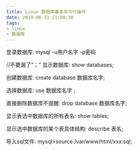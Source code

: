 ```yaml
---
title: Linux 数据库基本命令行操作
date: 2019-06-31 21:00:30
tags:
- linux
- 数据库
---
```

登录数据库: mysql -u用户名字 -p密码
<!-- more -->
//不要漏了“；”
显示数据库: show databases; 

创建数据库: create database 数据库名字;

选择数据库: use 数据库名字 ;

直接删除数据库不提醒: drop database 数据库名字;

显示表选中数据库的所有表名: show tables;

显示选中数据库的某个表具体结构: describe 表名;

导入sql文件: mysql>source /var/www/html/xxx.sql;